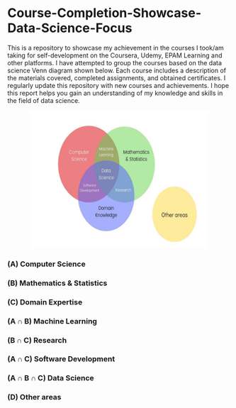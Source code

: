 # Course-Completion-Showcase-Data-Science-Focus

This is a repository to showcase my achievement in the courses I took/am taking for self-development on the Coursera, Udemy, EPAM Learning and other platforms. I have attempted to group the courses based on the data science Venn diagram shown below. Each course includes a description of the materials covered, completed assignments, and obtained certificates. I regularly update this repository with new courses and achievements. I hope this report helps you gain an understanding of my knowledge and skills in the field of data science.

<p align="center"> <img src="DataScienceVennDiagram.jpeg" alt="Data Science Venn Diagram" width="400" height="310"/> </p>

### (A) Computer Science

### (B) Mathematics & Statistics

### (C) Domain Expertise

### (A ∩ B) Machine Learning

### (B ∩ C) Research

### (A ∩ C) Software Development

### (A ∩ B ∩ C) Data Science

### (D) Other areas
